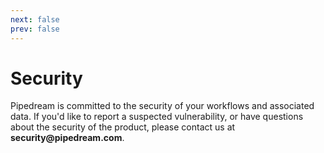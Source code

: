 ```yaml
---
next: false
prev: false
---
```


# Security

Pipedream is committed to the security of your workflows and associated data. If you'd like to report a suspected vulnerability, or have questions about the security of the product, please contact us at <span style="unicode-bidi:bidi-override; direction: rtl;font-weight: bold">moc.maerdepip@ytiruces</span>.
